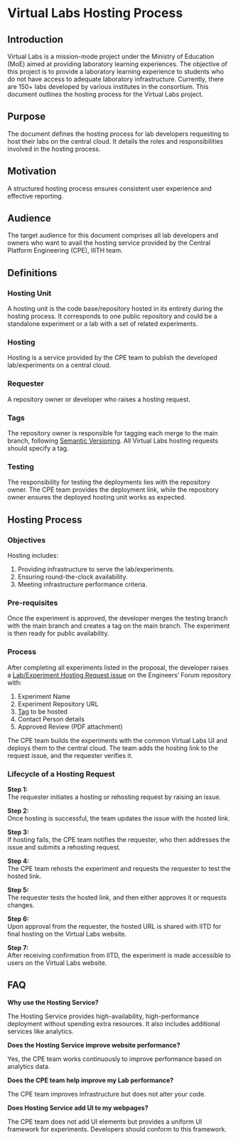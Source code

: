 # Virtual Labs Hosting Process

## Introduction

Virtual Labs is a mission-mode project under the Ministry of Education (MoE) aimed at providing laboratory learning experiences.  The objective of this project is to provide a laboratory learning experience to students who do not have access to adequate laboratory infrastructure. Currently, there are 150+ labs developed by various institutes in the consortium. This document outlines the hosting process for the Virtual Labs project.

## Purpose

The document defines the hosting process for lab developers requesting to host their labs on the central cloud. It details the roles and responsibilities involved in the hosting process.

## Motivation

A structured hosting process ensures consistent user experience and effective reporting.

## Audience

The target audience for this document comprises all lab developers and owners who want to avail the hosting service provided by the Central Platform Engineering (CPE), IIITH team.

## Definitions

### Hosting Unit
A hosting unit is the code base/repository hosted in its entirety during the hosting process. It corresponds to one public repository and could be a standalone experiment or a lab with a set of related experiments.

### Hosting
Hosting is a service provided by the CPE team to publish the developed lab/experiments on a central cloud.

### Requester
A repository owner or developer who raises a hosting request.

### Tags
The repository owner is responsible for tagging each merge to the main branch, following [Semantic Versioning](https://semver.org/). All Virtual Labs hosting requests should specify a tag.

### Testing
The responsibility for testing the deployments lies with the repository owner. The CPE team provides the deployment link, while the repository owner ensures the deployed hosting unit works as expected.


## Hosting Process

### Objectives

Hosting includes:
1. Providing infrastructure to serve the lab/experiments.
2. Ensuring round-the-clock availability.
3. Meeting infrastructure performance criteria.

### Pre-requisites

Once the experiment is approved, the developer merges the testing branch with the main branch and creates a tag on the main branch. The experiment is then ready for public availability.

### Process

After completing all experiments listed in the proposal, the developer raises a [Lab/Experiment Hosting Request issue](https://github.com/virtual-labs/engineers-forum/issues/new?assignees=&labels=Phase-3&projects=&template=lab-experiments-hosting-request.md&title=Lab%2FExperiment+Hosting+Request+for++) on the Engineers’ Forum repository with:
1. Experiment Name
2. Experiment Repository URL
3. [Tag](https://github.com/virtual-labs/engineers-forum/blob/master/ph4/services/development-process.md#step-5-tagging-the-release) to be hosted
4. Contact Person details
5. Approved Review (PDF attachment)

The CPE team builds the experiments with the common Virtual Labs UI and deploys them to the central cloud. The team adds the hosting link to the request issue, and the requester verifies it.

### Lifecycle of a Hosting Request

**Step 1:**  
The requester initiates a hosting or rehosting request by raising an issue.

**Step 2:**  
Once hosting is successful, the team updates the issue with the hosted link.

**Step 3:**  
If hosting fails, the CPE team notifies the requester, who then addresses the issue and submits a rehosting request.

**Step 4:**  
The CPE team rehosts the experiment and requests the requester to test the hosted link.

**Step 5:**  
The requester tests the hosted link, and then either approves it or requests changes.

**Step 6:**  
Upon approval from the requester, the hosted URL is shared with IITD for final hosting on the Virtual Labs website.

**Step 7:**  
After receiving confirmation from IITD, the experiment is made accessible to users on the Virtual Labs website.


## FAQ

**Why use the Hosting Service?**

The Hosting Service provides high-availability, high-performance deployment without spending extra resources. It also includes additional services like analytics.

**Does the Hosting Service improve website performance?**

Yes, the CPE team works continuously to improve performance based on analytics data.

**Does the CPE team help improve my Lab performance?**

The CPE team improves infrastructure but does not alter your code.

**Does Hosting Service add UI to my webpages?**

The CPE team does not add UI elements but provides a uniform UI framework for experiments. Developers should conform to this framework.
